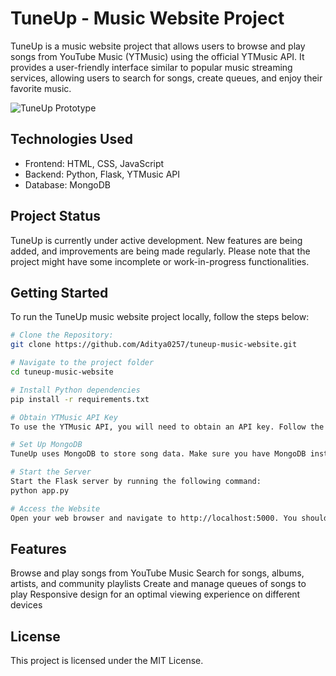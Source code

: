 # TuneUp - Music Website Project

TuneUp is a music website project that allows users to browse and play songs from YouTube Music (YTMusic) using the official YTMusic API. It provides a user-friendly interface similar to popular music streaming services, allowing users to search for songs, create queues, and enjoy their favorite music.

![TuneUp Prototype](https://user-images.githubusercontent.com/114610458/231032953-1a95d4e5-ff3a-431d-a9d7-eab127394501.png)

## Technologies Used

- Frontend: HTML, CSS, JavaScript
- Backend: Python, Flask, YTMusic API
- Database: MongoDB

## Project Status

TuneUp is currently under active development. New features are being added, and improvements are being made regularly. Please note that the project might have some incomplete or work-in-progress functionalities.

## Getting Started

To run the TuneUp music website project locally, follow the steps below:

```bash
# Clone the Repository:
git clone https://github.com/Aditya0257/tuneup-music-website.git

# Navigate to the project folder
cd tuneup-music-website

# Install Python dependencies
pip install -r requirements.txt

# Obtain YTMusic API Key
To use the YTMusic API, you will need to obtain an API key. Follow the YTMusic API documentation to generate an API key and save it as headers_auth.json in the python/ directory.

# Set Up MongoDB
TuneUp uses MongoDB to store song data. Make sure you have MongoDB installed and running on your machine.

# Start the Server
Start the Flask server by running the following command:
python app.py

# Access the Website
Open your web browser and navigate to http://localhost:5000. You should now be able to access the TuneUp music website.

```

## Features

Browse and play songs from YouTube Music
Search for songs, albums, artists, and community playlists
Create and manage queues of songs to play
Responsive design for an optimal viewing experience on different devices

## License

This project is licensed under the MIT License.

